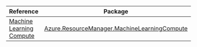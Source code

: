 | Reference | Package | Source |
|---|---|---|
|[Machine Learning Compute](resourcemanager.machinelearningcompute-readme.md)|[Azure.ResourceManager.MachineLearningCompute](https://www.nuget.org/packages/Azure.ResourceManager.MachineLearningCompute)|[Github](https://github.com/Azure/azure-sdk-for-net/blob/main/sdk/machinelearningcompute/Azure.ResourceManager.MachineLearningCompute)|
